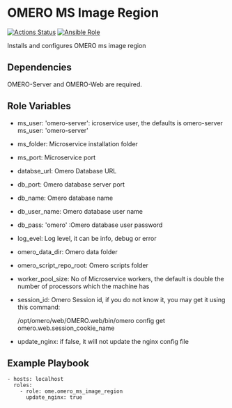 OMERO MS Image Region
=====================

[![Actions Status](https://github.com/ome/ansible-role-omero-server/workflows/Molecule/badge.svg)](https://github.com/ome/ansible-role-omero-server/actions)
[![Ansible Role](https://img.shields.io/badge/ansible--galaxy-omero_ms_image_region-blue.svg)](https://galaxy.ansible.com/ui/standalone/roles/ome/omero_server/)

Installs and configures OMERO ms image region

Dependencies
------------

OMERO-Server and OMERO-Web are required.


Role Variables
--------------

- ms_user: 'omero-server': icroservice user, the defaults is omero-server
ms_user: 'omero-server'
- ms_folder: Microservice installation folder
- ms_port: Microservice port 
- databse_url: Omero Database URL
- db_port:  Omero database server port
- db_name: Omero database name
- db_user_name: Omero database user name
- db_pass: 'omero' :Omero database user password
- log_evel: Log level, it can be info, debug or error
- omero_data_dir: Omero data folder
- omero_script_repo_root: Omero scripts folder
- worker_pool_size: No of Microservice workers, the default is double the number of processors which the machine has
- session_id: Omero Session id, if you do not know it, you may get it using this command:


    /opt/omero/web/OMERO.web/bin/omero config get omero.web.session_cookie_name

- update_nginx: if false, it will not update the nginx config file

Example Playbook
----------------

    - hosts: localhost
      roles:
        - role: ome.omero_ms_image_region
          update_nginx: true
